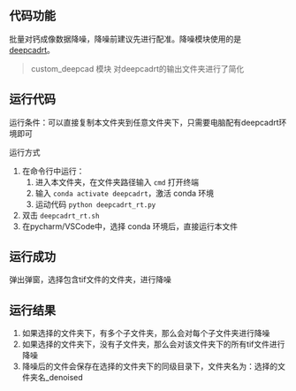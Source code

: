 ## 代码功能

批量对钙成像数据降噪，降噪前建议先进行配准。降噪模块使用的是 [deepcadrt](https://github.com/cabooster/DeepCAD-RT)。
> custom_deepcad 模块 对deepcadrt的输出文件夹进行了简化

## 运行代码

运行条件：可以直接复制本文件夹到任意文件夹下，只需要电脑配有deepcadrt环境即可

运行方式
1. 在命令行中运行：
    1. 进入本文件夹，在文件夹路径输入 `cmd` 打开终端
    2. 输入 `conda activate deepcadrt`，激活 conda 环境
    3. 运动代码 `python deepcadrt_rt.py`
2. 双击 `deepcadrt_rt.sh`
3. 在pycharm/VSCode中，选择 conda 环境后，直接运行本文件

## 运行成功

弹出弹窗，选择包含tif文件的文件夹，进行降噪

## 运行结果

1. 如果选择的文件夹下，有多个子文件夹，那么会对每个子文件夹进行降噪
2. 如果选择的文件夹下，没有子文件夹，那么会对该文件夹下的所有tif文件进行降噪
3. 降噪后的文件会保存在选择的文件夹下的同级目录下，文件夹名为：选择的文件夹名_denoised




